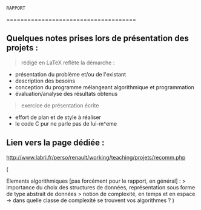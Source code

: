  	RAPPORT
=====================================

Quelques notes prises lors de présentation des projets :
--------------------------------------------------------

> rédigé en LaTeX
> reflète la démarche :
  - présentation du problème et/ou de l'existant
  - description des besoins
  - conception du programme mélangeant algorithmique
    et programmation 
  - évaluation/analyse des résultats obtenus
> exercice de présentation écrite
  - effort de plan et de style à réaliser
  - le code C pur ne parle pas de lui-m\^eme


Lien vers la page dédiée : 
-------------------------
http://www.labri.fr/perso/renault/working/teaching/projets/recomm.php



( 

Elements algorithmiques [pas forcément pour le rapport,
en général] : 
     > importance du choix des structures de données,
       représentation sous forme de type abstrait de données
     > notion de complexité, en temps et en espace
       -> dans quelle classe de complexité se trouvent vos
       	  algorithmes ? 
)
